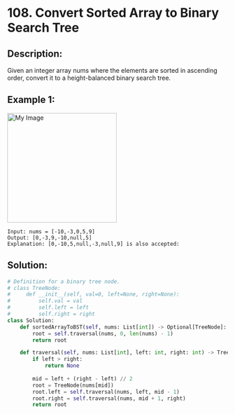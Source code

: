# 108. Convert Sorted Array to Binary Search Tree

## Description:
Given an integer array nums where the elements are sorted in ascending order, convert it to a 
height-balanced binary search tree.

## Example 1:

<img src="https://assets.leetcode.com/uploads/2021/02/18/btree1.jpg" alt="My Image" height="250" />

```
Input: nums = [-10,-3,0,5,9]
Output: [0,-3,9,-10,null,5]
Explanation: [0,-10,5,null,-3,null,9] is also accepted:
```

## Solution:

```py
# Definition for a binary tree node.
# class TreeNode:
#     def __init__(self, val=0, left=None, right=None):
#         self.val = val
#         self.left = left
#         self.right = right
class Solution:
    def sortedArrayToBST(self, nums: List[int]) -> Optional[TreeNode]:
        root = self.traversal(nums, 0, len(nums) - 1)
        return root

    def traversal(self, nums: List[int], left: int, right: int) -> TreeNode:
        if left > right:
            return None
        
        mid = left + (right - left) // 2
        root = TreeNode(nums[mid])
        root.left = self.traversal(nums, left, mid - 1)
        root.right = self.traversal(nums, mid + 1, right)
        return root


    
```